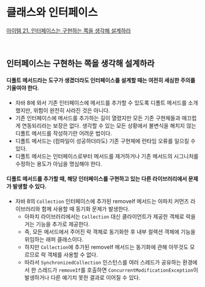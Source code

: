 # 클래스와 인터페이스

[아이템 21. 인터페이스는 구현하는 쪽을 생각해 설계하라](#인터페이스는-구현하는-쪽을-생각해-설계하라)   

<br>

## 인터페이스는 구현하는 쪽을 생각해 설계하라

#### 디폴트 메서드라는 도구가 생겼더라도 인터페이스를 설계할 때는 여전히 세심한 주의를 기울여야 한다.

- 자바 8에 와서 기존 인터페이스에 메서드를 추가할 수 있도록 디폴트 메서드를 소개했지만, 위험이 완전히 사라진 것은 아니다.
- 기존 인터페이스에 메서드를 추가하는 길이 열렸지만 모든 기존 구현체들과 매끄럽게 연동되리라는 보장은 없다. 생각할 수 있는 모든 상황에서 불변식을 해치지 않는 디폴트 메서드를 작성하기란 어려운 법이다.
- 디폴트 메서드는 (컴파일이 성공하더라도) 기존 구현체에 런타임 오류를 일으킬 수 있다.
- 디폴트 메서드는 인터페이스로부터 메서드를 제거하거나 기존 메서드의 시그니처를 수정하는 용도가 아님을 명심해야 한다.


#### 디폴트 메서드를 추가할 때, 해당 인터페이스를 구현하고 있는 다른 라이브러리에서 문제가 발생할 수 있다.

- 자바 8의 `Collection` 인터페이스에 추가된 removeIf 메서드는 아파치 커먼즈 라이브러리와 함께 사용할 때 동기화 문제가 발생한다.
  - 아파치 라이브러리에서는 `Collection` 대신 클라이언트가 제공한 객체로 락을 거는 기능을 추가로 제공한다.
  - 즉, 모든 메서드에서 주어진 락 객체로 동기화한 후 내부 컬렉션 객체에 기능을 위임하는 래퍼 클래스이다.
  - 하지만 `Collection`에 추가된 removeIf 메서드는 동기화에 관해 아무것도 모르므로 락 객체를 사용할 수 없다.
  - 따라서 `SynchronizedCollection` 인스턴스를 여러 스레드가 공유하는 환경에서 한 스레드가 `removeIf`를 호출하면 `ConcurrentModificationException`이 발생하거나 다른 예기치 못한 결과로 이어질 수 있다.
  

<br>

